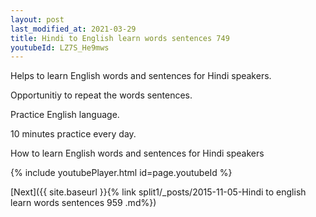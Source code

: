 ```yaml
---
layout: post
last_modified_at: 2021-03-29
title: Hindi to English learn words sentences 749 
youtubeId: LZ7S_He9mws
---
```

 
 
Helps to learn English words and sentences for Hindi speakers.

Opportunitiy to repeat the words sentences. 

Practice English language. 
 
10 minutes practice every day. 
 
How to learn English words and sentences for Hindi speakers 
 
{% include youtubePlayer.html id=page.youtubeId %}
 
 
[Next]({{ site.baseurl }}{% link  split1/_posts/2015-11-05-Hindi to english learn words sentences 959 .md%})
 
